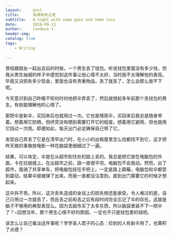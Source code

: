 ```yaml
---
layout:     post
title:      有得有失之夜
subtitle:   A night with some gain and some loss
date:       2018-09-13
author:     Candace Y.
header-img: 
catalog: true
tags:
    - Writing
    
---
```


曾经跟朋友一起出去玩的时候，一个男生丢了钱包。听说钱包里面没有多少钱，但我从男生抽烟的样子中感觉到这件事让他心情不太好。当时我不太理解他的表现。毕竟又没损失多少现金，里面也没有贵重物品，丢了就丢了，怎么会那么放不下呢。

今天意识到自己昨晚不知何时何地把伞弄丢了，然后就想起多年前那个丢钱包的男生。有些能理解他的心情了。

那把伞是新伞，买回来后也就用过一次。它也是晴雨伞，买回来后我总是随身带着。想着用它防晒，但终究没有晒到需要打开它的程度。想着用它避雨，但也就用它挡过一次雨。即便如此，每天出门必定确保自己带了它。

发现自己弄丢了它是在清早出门时，在小小的出租屋里怎么找都找不到它，这才把昨天做的事像放电影一样在脑袋里细细过了一遍。

结果，可以肯定，伞是在从超市到住处的路上丢的。我总是把它放在电脑包的外面，卡在拉链缝上。在出超市之前，路一直很平坦，电脑包不会晃动。然而，出了超市，我骑了共享单车，把电脑包挂在手把上。一定是路上颠簸，电脑包和伞都受到震动，结果伞就被弹了出来。而我一直都没注意到。直到出门需要它的时候才想起来。

这伞并不贵。所以，这次丢失造成的金钱上的损失倒还能承受。令人难过的是，自己只用过一次就丢了，而且丢之前和丢之后有段时间完全忘记了伞的存在。这就是脑子不够用的典型表现么。因为去超市买了太多东西，所以脑袋里装不下一把伞了？~回想当年，那个男生心情不好的原因，一定也不只是钱包里的钱吧。

该怎么让自己看淡这件事呢？学学圣人君子的心态：捡到的人有新伞用了，也算积了点德？
